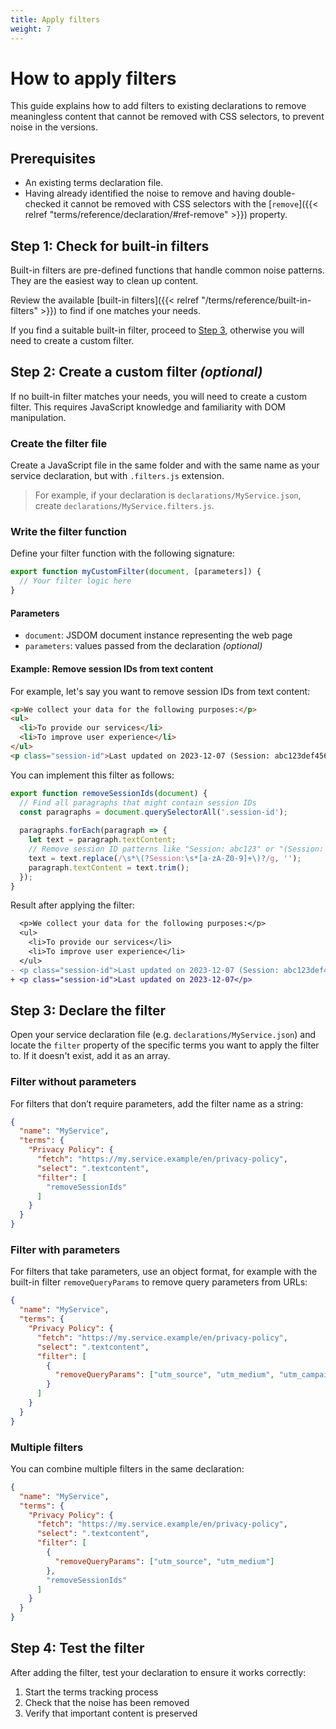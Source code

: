 ```yaml
---
title: Apply filters
weight: 7
---
```


# How to apply filters

This guide explains how to add filters to existing declarations to remove meaningless content that cannot be removed with CSS selectors, to prevent noise in the versions.

## Prerequisites

- An existing terms declaration file.
- Having already identified the noise to remove and having double-checked it cannot be removed with CSS selectors with the [`remove`]({{< relref "terms/reference/declaration/#ref-remove" >}}) property.

## Step 1: Check for built-in filters

Built-in filters are pre-defined functions that handle common noise patterns. They are the easiest way to clean up content.

Review the available [built-in filters]({{< relref "/terms/reference/built-in-filters" >}}) to find if one matches your needs.

If you find a suitable built-in filter, proceed to [Step 3](#step-3-declare-the-filter), otherwise you will need to create a custom filter.

## Step 2: Create a custom filter _(optional)_

If no built-in filter matches your needs, you will need to create a custom filter. This requires JavaScript knowledge and familiarity with DOM manipulation.

### Create the filter file

Create a JavaScript file in the same folder and with the same name as your service declaration, but with `.filters.js` extension.

> For example, if your declaration is `declarations/MyService.json`, create `declarations/MyService.filters.js`.

### Write the filter function

Define your filter function with the following signature:

```js
export function myCustomFilter(document, [parameters]) {
  // Your filter logic here
}
```

#### Parameters

- `document`: JSDOM document instance representing the web page
- `parameters`: values passed from the declaration _(optional)_

#### Example: Remove session IDs from text content

For example, let's say you want to remove session IDs from text content:

```html
<p>We collect your data for the following purposes:</p>
<ul>
  <li>To provide our services</li>
  <li>To improve user experience</li>
</ul>
<p class="session-id">Last updated on 2023-12-07 (Session: abc123def456)</p>
```

You can implement this filter as follows:

```js
export function removeSessionIds(document) {
  // Find all paragraphs that might contain session IDs
  const paragraphs = document.querySelectorAll('.session-id');
  
  paragraphs.forEach(paragraph => {
    let text = paragraph.textContent;
    // Remove session ID patterns like "Session: abc123" or "(Session: def456)"
    text = text.replace(/\s*\(?Session:\s*[a-zA-Z0-9]+\)?/g, '');
    paragraph.textContent = text.trim();
  });
}
```

Result after applying the filter:

```diff
  <p>We collect your data for the following purposes:</p>
  <ul>
    <li>To provide our services</li>
    <li>To improve user experience</li>
  </ul>
- <p class="session-id">Last updated on 2023-12-07 (Session: abc123def456)</p>
+ <p class="session-id">Last updated on 2023-12-07</p>
```

## Step 3: Declare the filter

Open your service declaration file (e.g. `declarations/MyService.json`) and locate the `filter` property of the specific terms you want to apply the filter to. If it doesn't exist, add it as an array.

### Filter without parameters

For filters that don’t require parameters, add the filter name as a string:

```json
{
  "name": "MyService",
  "terms": {
    "Privacy Policy": {
      "fetch": "https://my.service.example/en/privacy-policy",
      "select": ".textcontent",
      "filter": [
        "removeSessionIds"
      ]
    }
  }
}
```

### Filter with parameters

For filters that take parameters, use an object format, for example with the built-in filter `removeQueryParams` to remove query parameters from URLs:

```json
{
  "name": "MyService",
  "terms": {
    "Privacy Policy": {
      "fetch": "https://my.service.example/en/privacy-policy",
      "select": ".textcontent",
      "filter": [
        {
          "removeQueryParams": ["utm_source", "utm_medium", "utm_campaign"]
        }
      ]
    }
  }
}
```

### Multiple filters

You can combine multiple filters in the same declaration:

```json
{
  "name": "MyService",
  "terms": {
    "Privacy Policy": {
      "fetch": "https://my.service.example/en/privacy-policy",
      "select": ".textcontent",
      "filter": [
        {
          "removeQueryParams": ["utm_source", "utm_medium"]
        },
        "removeSessionIds"
      ]
    }
  }
}
```

## Step 4: Test the filter

After adding the filter, test your declaration to ensure it works correctly:

1. Start the terms tracking process
2. Check that the noise has been removed
3. Verify that important content is preserved
